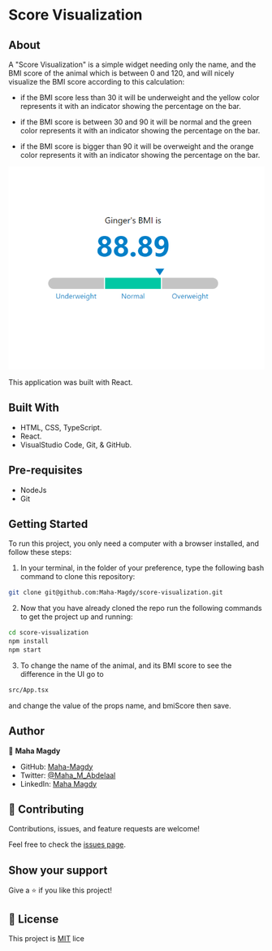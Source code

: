 # Score Visualization

## About

A "Score Visualization" is a simple widget needing only the name, and the BMI score of the animal which is between 0 and 120, and will nicely visualize the BMI score according to this calculation:
- if the BMI score less than 30 it will be underweight and the yellow color represents it with an indicator showing the percentage on the bar.

- if the BMI score is between 30 and 90 it will be normal and the green color represents it with an indicator showing the percentage on the bar.
  
- if the BMI score is bigger than 90 it will be overweight and the orange color represents it with an indicator showing the percentage on the bar.

![screenshot](./app_screenshot_1.PNG)
  
This application was built with React.
## Built With

- HTML, CSS, TypeScript.
- React.
- VisualStudio Code, Git, & GitHub.
## Pre-requisites

- NodeJs
- Git
## Getting Started

To run this project, you only need a computer with a browser installed, and follow these steps:


1. In your terminal, in the folder of your preference, type the following bash command to clone this repository:

```sh
git clone git@github.com:Maha-Magdy/score-visualization.git
```

2. Now that you have already cloned the repo run the following commands to get the project up and running:
```sh
cd score-visualization
npm install
npm start
```

3. To change the name of the animal, and its BMI score to see the difference in the UI go to 
```sh
src/App.tsx
```
and change the value of the props name, and bmiScore then save.

## Author

👤 **Maha Magdy**

- GitHub: [Maha-Magdy](https://github.com/Maha-Magdy)
- Twitter: [@Maha_M_Abdelaal](https://twitter.com/Maha_M_Abdelaal)
- LinkedIn: [Maha Magdy](https://www.linkedin.com/in/maha-magdy-abdelaal/)

## 🤝 Contributing

Contributions, issues, and feature requests are welcome!

Feel free to check the [issues page](https://github.com/Maha-Magdy/score-visualization/issues).

## Show your support

Give a ⭐️ if you like this project!

## 📝 License

This project is [MIT](./LICENSE) lice
